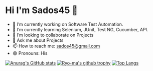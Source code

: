 <h1> Hi I'm Sados45 👋 </h1>
<p>

- 🔭 I’m currently working on Software Test Automation.
- 🌱 I’m currently learning Selenium, JUnit, Test NG, Cucumber, API. 
- 👯 I’m looking to collaborate on Projects
- 💬 Ask me about Projects
- 📫 How to reach me: sados45@gmail.com
- 😄 Pronouns: His


[![Anurag's GitHub stats](https://github-readme-stats.vercel.app/api?username=sados45)](https://github.com/anuraghazra/github-readme-stats)
[![Ryo-ma's github trophy](https://github-profile-trophy.vercel.app/?username=sados45)](https://github.com/ryo-ma/github-profile-trophy)
[![Top Langs](https://github-readme-stats.vercel.app/api/top-langs/?username=sados45)](https://github.com/anuraghazra/github-readme-stats)


</p>
